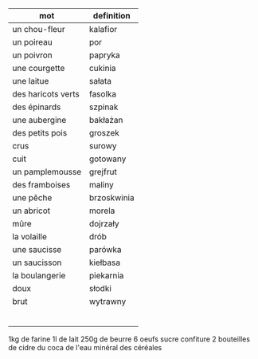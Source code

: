 |mot|definition|
|-|-|
|un chou-fleur|kalafior|
|un poireau|por|
|un poivron|papryka|
|une courgette|cukinia|
|une laitue|sałata|
|des haricots verts|fasolka|
|des épinards|szpinak|
|une aubergine|bakłażan|
|des petits pois|groszek|
|crus|surowy|
|cuit|gotowany|
|un pamplemousse|grejfrut|
|des framboises|maliny|
|une pêche|brzoskwinia|
|un abricot|morela|
|mûre|dojrzały|
|la volaille|drób|
|une saucisse|parówka|
|un saucisson|kiełbasa|
|la boulangerie|piekarnia|
|doux|słodki|
|brut|wytrawny|
|||
|||
|||
|||
|||
|||


1kg de farine 
1l de lait
250g de beurre
6 oeufs
sucre
confiture
2 bouteilles de cidre
du coca
de l'eau minéral
des céréales





